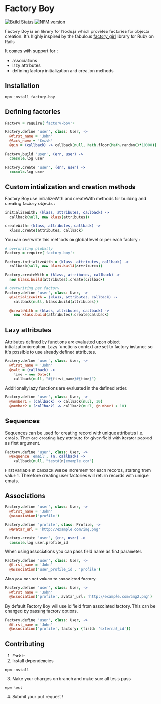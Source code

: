 Factory Boy
===========

[![Build Status](https://travis-ci.org/kbackowski/factory-boy.png?branch=master)](https://travis-ci.org/kbackowski/factory-boy)
[![NPM version](https://badge.fury.io/js/factory-boy.png)](http://badge.fury.io/js/factory-boy)

Factory Boy is an library for Node.js which provides factories for objects creation.
It's highly inspired by the fabulous [factory\_girl](http://github.com/thoughtbot/factory_girl) library for Ruby on Rails.

It comes with support for :

* associations
* lazy attributes
* defining factory initialization and creation methods

## Installation

```
npm install factory-boy
```

## Defining factories

``` coffeescript
Factory = require('factory-boy')

Factory.define 'user', class: User, ->
  @first_name = 'John'
  @last_name = 'Smith'
  @pin = (callback) -> callback(null, Math.floor(Math.random()*10000))

Factory.build 'user', (err, user) ->
  console.log user

Factory.create 'user', (err, user) ->
  console.log user
```

## Custom intialization and creation methods

Factory Boy use initializeWith and createWith methods for building and creating factory objects :

``` coffeescript
initializeWith: (klass, attributes, callback) ->
  callback(null, new klass(attributes))

createWith: (klass, attributes, callback) ->
  klass.create(attributes, callback)
```

You can overwrite this methods on global level or per each factory :

``` coffeescript
# overwriting globally
Factory = require('factory-boy')

Factory.initializeWith = (klass, attributes, callback) ->
  callback(null, new klass.build(attributes))

Factory.createWith = (klass, attributes, callback) ->
  new klass.build(attributes).create(callback)

# overwriting per factory
Factory.define 'user', class: User, ->
  @initializeWith = (klass, attributes, callback) ->
    callback(null, klass.build(attributes))

  @createWith = (klass, attributes, callback) ->
    new klass.build(attributes).create(callback)
```

## Lazy attributes

Attributes defined by functions are evaluated upon object intialization/creation.
Lazy functions context are set to factory instance so it's possible to use already defined attributes.

``` coffeescript
Factory.define 'user', class: User, ->
  @first_name = 'John'
  @salt = (callback) ->
    time = new Date()
    callback(null, "#{first_name}#{time}")
```

Additionally lazy functions are evaluated in the defined order.

``` coffeescript
Factory.define 'user', class: User, ->
  @number1 = (callback) -> callback(null, 10)
  @number2 = (callback) -> callback(null, @number1 + 10)
```

## Sequences

Sequences can be used for creating record with unique attributes i.e. emails. They are creating lazy attribute for given field with iterator passed as first argument.

``` coffeescript
Factory.define 'user', class: User, ->
  @sequence 'email', (n, callback) ->
    callback(null, "test#{n}example.com")
```

First variable in callback will be increment for each records, starting from value 1. Therefore creating user factories will return records with unique emails.

## Associations

``` coffeescript
Factory.define 'user', class: User, ->
  @first_name = 'John'
  @association('profile')

Factory.define 'profile', class: Profile, ->
  @avatar_url = 'http://example.com/img.png'

Factory.create 'user', (err, user) ->
  console.log user.profile_id
```

When using associations you can pass field name as first parameter.

``` coffeescript
Factory.define 'user', class: User, ->
  @first_name = 'John'
  @association('user_profile_id', 'profile')

```

Also you can set values to associated factory.

``` coffeescript
Factory.define 'user', class: User, ->
  @first_name = 'John'
  @association('profile', avatar_url: 'http://example.com/img2.png')
```

By default Factory Boy will use id field from associated factory. This can be changed by passing factory options.

``` coffeescript
Factory.define 'user', class: User, ->
  @first_name = 'John'
  @association('profile', factory: {field: 'external_id'})
```

## Contributing

1. Fork it
2. Install dependencies

```
npm install
```

3. Make your changes on branch and make sure all tests pass

```
npm test
```

4. Submit your pull request !
